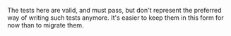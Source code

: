 The tests here are valid, and must pass, but don't represent the preferred way of writing such tests anymore. It's easier to keep them in this form for now than to migrate them.